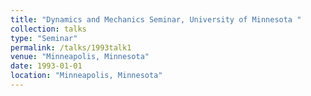 ```yaml
---
title: "Dynamics and Mechanics Seminar, University of Minnesota "
collection: talks
type: "Seminar"
permalink: /talks/1993talk1
venue: "Minneapolis, Minnesota"
date: 1993-01-01
location: "Minneapolis, Minnesota"
---
```


